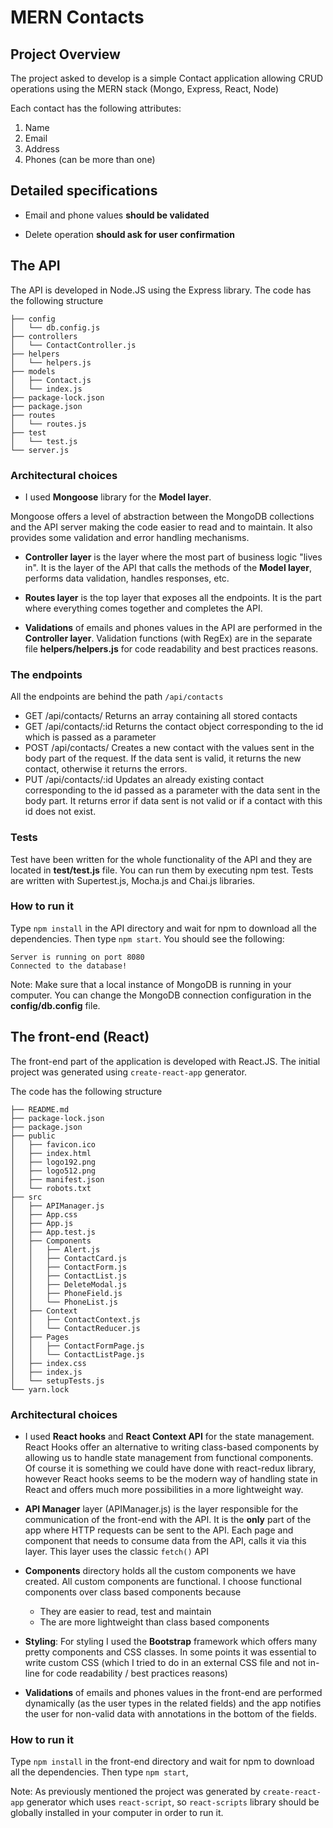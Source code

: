 # MERN Contacts

## Project Overview
The project asked to develop is a simple Contact application allowing CRUD operations using the MERN stack (Mongo, Express, React, Node)

Each contact has the following attributes:

1) Name
2) Email
3) Address
4) Phones (can be more than one)


## Detailed specifications

* Email and phone values **should be validated**

* Delete operation **should ask for user confirmation**
  

## The API

The API is developed in Node.JS using the Express library.
The code has the following structure

    ├── config
    │   └── db.config.js
    ├── controllers
    │   └── ContactController.js
    ├── helpers
    │   └── helpers.js
    ├── models
    │   ├── Contact.js
    │   └── index.js
    ├── package-lock.json
    ├── package.json
    ├── routes
    │   └── routes.js
    ├── test
    │   └── test.js
    └── server.js

### Architectural choices

* I used **Mongoose** library for the **Model layer**.

Mongoose offers a level of abstraction between the MongoDB collections and the API server making the code easier to read and to maintain. It also provides some validation and error handling mechanisms.
  
* **Controller layer** is the layer where the most part of business logic "lives in". It is the layer of the API that calls the methods of the **Model layer**, performs data validation, handles responses, etc.

* **Routes layer** is the top layer that exposes all the endpoints. It is the part where everything comes together and completes the API.

 * **Validations** of emails and phones values in the API are performed in the **Controller layer**.  Validation functions (with RegEx) are in the separate file **helpers/helpers.js**  for code readability and best practices reasons. 

### The endpoints
All the endpoints are behind the path `/api/contacts`
* GET /api/contacts/
Returns an array containing all stored contacts
* GET /api/contacts/:id
Returns the contact object corresponding to the id which is passed as a parameter
* POST /api/contacts/
Creates a new contact with the values sent in the body part of the request. If the data sent is valid, it returns the new contact, otherwise it returns the errors.
* PUT /api/contacts/:id
Updates an already existing contact corresponding to the id passed as a parameter with the data sent in the body part. It returns error if data sent is not valid or if a contact with this id does not exist.

### Tests
Test have been written for the whole functionality of the API and they are located in **test/test.js** file. You can run them by executing npm test. Tests are written with Supertest.js, Mocha.js and Chai.js libraries.

### How to run it

Type `npm install` in the API directory and wait for npm to download all the dependencies. Then type `npm start`. 
You should see the following:

    Server is running on port 8080
    Connected to the database!

Note: Make sure that a local instance of MongoDB is running in your computer. You can change the MongoDB connection configuration in the **config/db.config** file.


## The front-end (React)

The front-end part of the application is developed with React.JS. The initial project was generated using `create-react-app` generator.

The code has the following structure
    
    ├── README.md
    ├── package-lock.json
    ├── package.json
    ├── public
    │   ├── favicon.ico
    │   ├── index.html
    │   ├── logo192.png
    │   ├── logo512.png
    │   ├── manifest.json
    │   └── robots.txt
    ├── src
    │   ├── APIManager.js
    │   ├── App.css
    │   ├── App.js
    │   ├── App.test.js
    │   ├── Components
    │   │   ├── Alert.js
    │   │   ├── ContactCard.js
    │   │   ├── ContactForm.js
    │   │   ├── ContactList.js
    │   │   ├── DeleteModal.js
    │   │   ├── PhoneField.js
    │   │   └── PhoneList.js
    │   ├── Context
    │   │   ├── ContactContext.js
    │   │   └── ContactReducer.js
    │   ├── Pages
    │   │   ├── ContactFormPage.js
    │   │   └── ContactListPage.js
    │   ├── index.css
    │   ├── index.js
    │   └── setupTests.js
    └── yarn.lock

 ### Architectural choices
* I used **React hooks**  and **React Context API** for the state management. React Hooks offer an alternative to writing class-based components by allowing us to handle state management from functional components. Of course it is something we could have done with react-redux library, however React hooks seems to be the modern way of handling state in React and offers much more possibilities in a more lightweight way. 

* **API Manager** layer (APIManager.js) is the layer responsible for the communication of the front-end with the API. It is the **only** part of the app where HTTP requests can be sent to the API. Each page and component that needs to consume data from the API, calls it via this layer. This layer uses the classic `fetch()` API

* **Components** directory holds all the custom components we have created. All custom components are functional. I choose functional components over class based components because 
    * They are easier to read, test and maintain
    * The are more lightweight than class based components

* **Styling**: For styling I used the **Bootstrap** framework which offers many pretty components and CSS classes. In some points it was essential to write custom CSS (which I tried to do in an external CSS file and not in-line for code readability / best practices reasons)

* **Validations** of emails and phones values in the front-end are performed dynamically (as the user types in the related fields) and the app notifies the user for non-valid data with annotations in the bottom of the fields.


### How to run it

Type `npm install` in the front-end directory and wait for npm to download all the dependencies. Then type `npm start`,

Note: As previously mentioned the project was generated by `create-react-app` generator which uses `react-script`, so `react-scripts` library should be globally installed in your computer in order to run it. 
